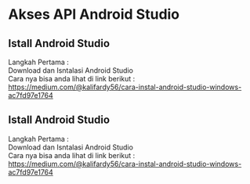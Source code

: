 <h1>Akses API Android Studio</h1>
<h2>Istall Android Studio</h2>
<p>Langkah Pertama  : <br>
Download dan Isntalasi Android Studio <br>
Cara nya bisa anda lihat di link berikut :<br>
<a href= "https://medium.com/@kalifardy56/cara-instal-android-studio-windows-ac7fd97e1764">https://medium.com/@kalifardy56/cara-instal-android-studio-windows-ac7fd97e1764</a>
</p>


<h2>Istall Android Studio</h2>
<p>Langkah Pertama  : <br>
Download dan Isntalasi Android Studio <br>
Cara nya bisa anda lihat di link berikut :<br>
<a href= "https://medium.com/@kalifardy56/cara-instal-android-studio-windows-ac7fd97e1764">https://medium.com/@kalifardy56/cara-instal-android-studio-windows-ac7fd97e1764</a>
</p>
